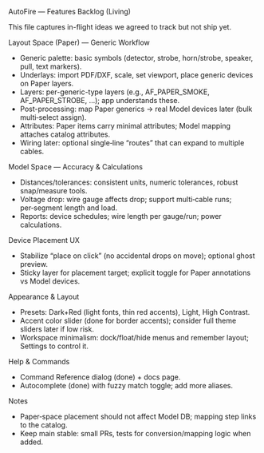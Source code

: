 AutoFire — Features Backlog (Living)

This file captures in-flight ideas we agreed to track but not ship yet.

Layout Space (Paper) — Generic Workflow
- Generic palette: basic symbols (detector, strobe, horn/strobe, speaker, pull, text markers).
- Underlays: import PDF/DXF, scale, set viewport, place generic devices on Paper layers.
- Layers: per-generic-type layers (e.g., AF_PAPER_SMOKE, AF_PAPER_STROBE, …); app understands these.
- Post-processing: map Paper generics → real Model devices later (bulk multi‑select assign).
- Attributes: Paper items carry minimal attributes; Model mapping attaches catalog attributes.
- Wiring later: optional single‑line “routes” that can expand to multiple cables.

Model Space — Accuracy & Calculations
- Distances/tolerances: consistent units, numeric tolerances, robust snap/measure tools.
- Voltage drop: wire gauge affects drop; support multi‑cable runs; per‑segment length and load.
- Reports: device schedules; wire length per gauge/run; power calculations.

Device Placement UX
- Stabilize “place on click” (no accidental drops on move); optional ghost preview.
- Sticky layer for placement target; explicit toggle for Paper annotations vs Model devices.

Appearance & Layout
- Presets: Dark+Red (light fonts, thin red accents), Light, High Contrast.
- Accent color slider (done for border accents); consider full theme sliders later if low risk.
- Workspace minimalism: dock/float/hide menus and remember layout; Settings to control it.

Help & Commands
- Command Reference dialog (done) + docs page.
- Autocomplete (done) with fuzzy match toggle; add more aliases.

Notes
- Paper‑space placement should not affect Model DB; mapping step links to the catalog.
- Keep main stable: small PRs, tests for conversion/mapping logic when added.

